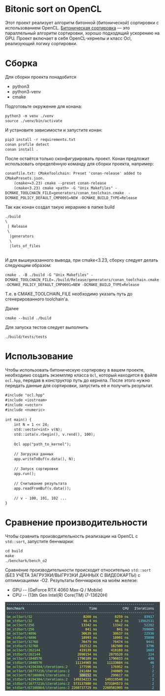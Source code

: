 # Bitonic sort on OpenCL

Этот проект реализует алгоритм битонной (битонической) сортировки с использованием OpenCL. [Битоническая сортировка](https://ru.wikipedia.org/wiki/%D0%91%D0%B8%D1%82%D0%BE%D0%BD%D0%BD%D0%B0%D1%8F_%D1%81%D0%BE%D1%80%D1%82%D0%B8%D1%80%D0%BE%D0%B2%D0%BA%D0%B0) — это параллельный алгоритм сортировки, хорошо подходящий ускорению на GPU. Проект включает в себя OpenCL-кернелы и класс Ocl, реализующий логику сортировки.

# Сборка

Для сборки проекта понадобится
* python3
* python3-venv
* cmake

Подготовьте окружение для конана:
```
python3 -m venv ./venv 
source ./venv/bin/activate
```

И установите зависимости и запустите конан:
```
pip3 install -r requirements.txt
conan profile detect
conan install .
``` 

После остаётся только сконфигурировать проект. Конан предложит использовать определённую команду для сборки проекта, например:
```
conanfile.txt: CMakeToolchain: Preset 'conan-release' added to CMakePresets.json.
    (cmake>=3.23) cmake --preset conan-release
    (cmake<3.23) cmake <path> -G "Unix Makefiles" -DCMAKE_TOOLCHAIN_FILE=generators/conan_toolchain.cmake  -DCMAKE_POLICY_DEFAULT_CMP0091=NEW -DCMAKE_BUILD_TYPE=Release
```

Так как конан создал такую иерархию в папке build

```
./build
\
 | Release
 \
  |generators
  \
  |lots_of_files
  
```

И для вышеуказанного вывода, при cmake<3.23, сборку следует делать следующим образом:

```
cmake . -B ./build -G "Unix Makefiles" -DCMAKE_TOOLCHAIN_FILE=./build/Release/generators/conan_toolchain.cmake  -DCMAKE_POLICY_DEFAULT_CMP0091=NEW -DCMAKE_BUILD_TYPE=Release
```

Т.е. в CMAKE_TOOLCHAIN_FILE необходимо указать путь до сгенерированного toolchain'а.

Далее
 ```
cmake --build ./build
 ```

 Для запуска тестов следует выполнить
 ```
./build/tests/tests
 ```

# Использование

Чтобы использовать битоническую сортировку в вашем проекте, необходимо создать экземпляр класса ```Ocl```, который находится в файле ```ocl.hpp```, передав в конструктор путь до кернела. После этого нужно передать данные для сортировки, запустить её и получить результат.
```
#include "ocl.hpp"
#include <iostream>
#include <vector>
#include <numeric>

int main() {
    int N = 1 << 24;
    std::vector<int> v(N);
    std::iota(v.rbegin(), v.rend(), 100);
    
    Ocl app("path_to_kernel");
    
    // Загрузка данных
    app.writeToBuf(v.data(), N);
    
    // Запуск сортировки
    app.run();
    
    // Считывание результата
    app.readFromBuf(v.data());
    
    // v - 100, 101, 102 ...
}
```

# Сравнение производительности

Чтобы сравнить производительность реализации на OpenCL с ```std::sort```, запустите бенчмарки:
```
cd build
make
./benchark/bench_o2
```

Сравнение производительности происходит относительно ```std::sort``` (БЕЗ УЧЁТА ЗАГРУЗКИ/ВЫГРУЗКИ ДАННЫХ С ВИДЕОКАРТЫ) с оптимизациями -O2. Результаты бенчмарков на моём железе:
* GPU -- (GeForce RTX 4060 Max-Q / Mobile)
* CPU -- (13th Gen Intel(R) Core(TM) i7-13620H)

![Результаты сравнения](pictures/results.png)

